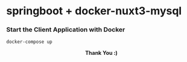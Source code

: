# springboot + docker-nuxt3-mysql

### Start the Client Application with Docker

    docker-compose up
    
<p align="center">
  <b>Thank You :)</b>
</p>
 
